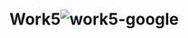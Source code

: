 # Work5![work5-google](https://user-images.githubusercontent.com/114990388/204395711-7b70de79-e5f7-4f27-8ce8-13af2c444f66.png)

